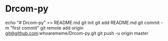 # Drcom-py

echo "# Drcom-py" >> README.md
git init
git add README.md
git commit -m "first commit"
git remote add origin git@github.com:whoarememe/Drcom-py.git
git push -u origin master